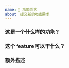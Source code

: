 ```yaml
---
name: 🍰 功能需求
about: 提交新的功能需求
---
```


<!--
请确保 [文档](https://github.com/Xtao-Labs/PagerMaid-Modify/wiki) 和 [issue](https://github.com/Xtao-Labs/PagerMaid-Modify/issues) 中没有相关内容，并按照模版提供信息
否则 issue 将被立即关闭
-->

### 这是一个什么样的功能？

### 这个 feature 可以干什么？

### 额外描述

<!--
generated by github-issue-template
-->
